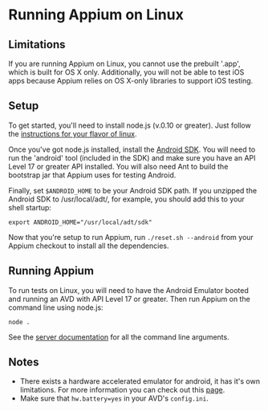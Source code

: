 # Running Appium on Linux

## Limitations

If you are running Appium on Linux, you cannot use the prebuilt '.app',
which is built for OS X only. Additionally, you will not be able to test iOS
apps because Appium relies on OS X-only libraries to support iOS testing.

## Setup

To get started, you'll need to install node.js (v.0.10 or greater). Just
follow the [instructions for your flavor of linux](https://github.com/joyent/node/wiki/Installing-Node.js-via-package-manager).

Once you've got node.js installed, install the [Android SDK](http://developer.android.com/sdk/index.html).
You will need to run the 'android' tool (included in the SDK) and make sure
you have an API Level 17 or greater API installed. You will also need Ant to
build the bootstrap jar that Appium uses for testing Android.

Finally, set `$ANDROID_HOME` to be your Android SDK path. If you unzipped the
Android SDK to /usr/local/adt/, for example, you should add this to your
shell startup:

    export ANDROID_HOME="/usr/local/adt/sdk"

Now that you're setup to run Appium, run `./reset.sh --android` from your
Appium checkout to install all the dependencies.

## Running Appium

To run tests on Linux, you will need to have the Android Emulator booted and
running an AVD with API Level 17 or greater. Then run Appium on the command
line using node.js:

    node .

See the [server documentation](server-args.md) for all the command line
arguments.

## Notes

* There exists a hardware accelerated emulator for android, it has it's own
  limitations. For more information you can check out this
  [page](android-hax-emulator.md).
* Make sure that `hw.battery=yes` in your AVD's `config.ini`.
